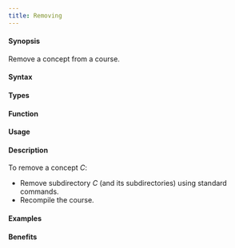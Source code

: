 ```yaml
---
title: Removing
---
```


#### Synopsis

Remove a concept from a course.

#### Syntax

#### Types

#### Function
       
#### Usage

#### Description

To remove a concept _C_:

*  Remove subdirectory _C_ (and its subdirectories) using standard commands.
*  Recompile the course.

#### Examples

#### Benefits


